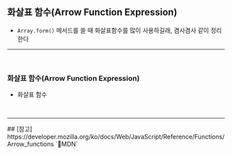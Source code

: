 ## 화살표 함수(Arrow Function Expression)
- `Array.form()` 메서드를 쓸 때 화살표함수를 많이 사용하길래, 겸사겸사 같이 정리한다

<hr>
<br>

### 화살표 함수(Arrow Function Expression)
- 화살표 함수



<br>
<hr>
## [참고]
https://developer.mozilla.org/ko/docs/Web/JavaScript/Reference/Functions/Arrow_functions `📎MDN`
